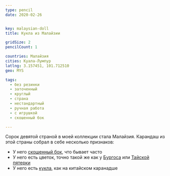 ```yaml
---
type: pencil
date: 2020-02-26


key: malaysian-doll
title: Кукла из Малайзии

gridSize: 2
pencilCount: 1

countries: Малайзия
cities: Куала-Лумпур
latlng: 3.157451, 101.712510
geo: MYS

tags:
  - без резинки
  - заточенный
  - круглый
  - страна
  - нестандартный
  - ручная работа
  - с игрушкой
  - скошенный бок

---
```


Сорок девятой страной в моей коллекции стала Малайзия. Карандаш из этой страны собрал в себе несколько признаков:

- У него [скошенный бок](?tag=скошенный%20бок), что бывает часто
- У него есть цветок, точно такой же как у [Бургоса](?display=burgos) или [Тайской пятерки](?display=thaifive)
- У него есть [кукла](?display=unknowndoll), как на китайском каранадше
